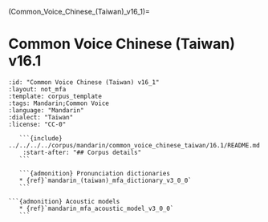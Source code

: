 (Common_Voice_Chinese_(Taiwan)_v16_1)=
# Common Voice Chinese (Taiwan) v16.1

``````{corpus} Common Voice Chinese (Taiwan) v16.1
:id: "Common Voice Chinese (Taiwan) v16_1"
:layout: not_mfa
:template: corpus_template
:tags: Mandarin;Common Voice
:language: "Mandarin"
:dialect: "Taiwan"
:license: "CC-0"

   ```{include} ../../../../corpus/mandarin/common_voice_chinese_taiwan/16.1/README.md
    :start-after: "## Corpus details"
   ```

   ```{admonition} Pronunciation dictionaries
   * {ref}`mandarin_(taiwan)_mfa_dictionary_v3_0_0`
   ```

```{admonition} Acoustic models
   * {ref}`mandarin_mfa_acoustic_model_v3_0_0`
   ```
``````
